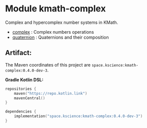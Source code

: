 # Module kmath-complex

Complex and hypercomplex number systems in KMath.

 - [complex](src/commonMain/kotlin/space/kscience/kmath/complex/Complex.kt) : Complex numbers operations
 - [quaternion](src/commonMain/kotlin/space/kscience/kmath/complex/Quaternion.kt) : Quaternions and their composition


## Artifact:

The Maven coordinates of this project are `space.kscience:kmath-complex:0.4.0-dev-3`.

**Gradle Kotlin DSL:**
```kotlin
repositories {
    maven("https://repo.kotlin.link")
    mavenCentral()
}

dependencies {
    implementation("space.kscience:kmath-complex:0.4.0-dev-3")
}
```
